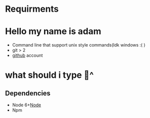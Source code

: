 # Requirments
# Hello my name is adam
* Command line that support unix style commands(Idk windows :( )
* git > 2
* [github](https://github.com) account
# what should i type ^
## Dependencies
* Node 6+[Node](https://nodejs.org/en/download/package-manager/)
* Npm 
